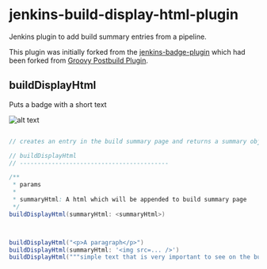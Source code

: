jenkins-build-display-html-plugin
=========================

Jenkins plugin to add build summary entries from a pipeline.

This plugin was initially forked from the [jenkins-badge-plugin](https://github.com/jenkinsci/badge-plugin) which had been forked from [Groovy Postbuild Plugin](https://github.com/jenkinsci/groovy-postbuild-plugin).

## buildDisplayHtml

Puts a badge with a short text

![alt text](src/doc/summary.png "Summary")


```groovy

// creates an entry in the build summary page and returns a summary object corresponding to this entry.

// buildDisplayHtml
// ------------------------------------------

/**
 * params
 * 
 * summaryHtml: A html which will be appended to build summary page
 */
buildDisplayHtml(summaryHtml: <summaryHtml>)



buildDisplayHtml("<p>A paragraph</p>")
buildDisplayHtml(summaryHtml: '<img src=... />')
buildDisplayHtml("""simple text that is very important to see on the build summary page""")
```

